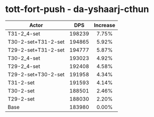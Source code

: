 # tott-fort-push - da-yshaarj-cthun
| Actor | DPS | Increase |
|---|:---:|:---:|
|T31-2_4-set|198239|7.75%|
|T30-2-set+T31-2-set|194865|5.92%|
|T29-2-set+T31-2-set|194777|5.87%|
|T30-2_4-set|193023|4.92%|
|T29-2_4-set|192408|4.58%|
|T29-2-set+T30-2-set|191958|4.34%|
|T31-2-set|191593|4.14%|
|T30-2-set|188501|2.46%|
|T29-2-set|188030|2.20%|
|Base|183980|0.00%|
